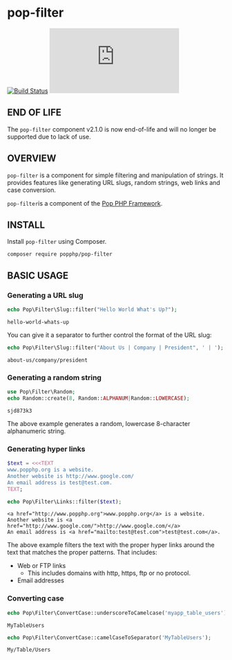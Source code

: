 pop-filter
==========

[![Build Status](https://travis-ci.org/popphp/pop-filter.svg?branch=master)](https://travis-ci.org/popphp/pop-filter)
[![Coverage Status](http://cc.popphp.org/coverage.php?comp=pop-filter)](http://cc.popphp.org/pop-filter/)

END OF LIFE
-----------
The `pop-filter` component v2.1.0 is now end-of-life and will no longer be supported due
to lack of use.

OVERVIEW
--------
`pop-filter` is a component for simple filtering and manipulation of strings.
It provides features like generating URL slugs, random strings, web links
and case conversion.

`pop-filter`is a component of the [Pop PHP Framework](http://www.popphp.org/).

INSTALL
-------

Install `pop-filter` using Composer.

    composer require popphp/pop-filter

BASIC USAGE
-----------

### Generating a URL slug

```php
echo Pop\Filter\Slug::filter("Hello World What's Up?");
```

    hello-world-whats-up

You can give it a separator to further control the format of the URL slug:

```php
echo Pop\Filter\Slug::filter("About Us | Company | President", ' | ');
```

    about-us/company/president

### Generating a random string

```php
use Pop\Filter\Random;
echo Random::create(8, Random::ALPHANUM|Random::LOWERCASE);
```

    sjd873k3

The above example generates a random, lowercase 8-character alphanumeric string.

### Generating hyper links

```php
$text = <<<TEXT
www.popphp.org is a website.
Another website is http://www.google.com/
An email address is test@test.com.
TEXT;

echo Pop\Filter\Links::filter($text);
```

    <a href="http://www.popphp.org">www.popphp.org</a> is a website.
    Another website is <a href="http://www.google.com/">http://www.google.com/</a>
    An email address is <a href="mailto:test@test.com">test@test.com</a>.

The above example filters the text with the proper hyper links around
the text that matches the proper patterns. That includes:

* Web or FTP links
    + This includes domains with http, https, ftp or no protocol.
* Email addresses

### Converting case

```php
echo Pop\Filter\ConvertCase::underscoreToCamelcase('myapp_table_users');
```

    MyTableUsers

```php
echo Pop\Filter\ConvertCase::camelCaseToSeparator('MyTableUsers');
```

    My/Table/Users

